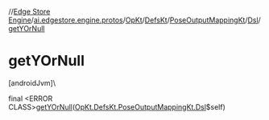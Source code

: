 //[Edge Store Engine](../../../../../../index.md)/[ai.edgestore.engine.protos](../../../../index.md)/[OpKt](../../../index.md)/[DefsKt](../../index.md)/[PoseOutputMappingKt](../index.md)/[Dsl](index.md)/[getYOrNull](get-y-or-null.md)

# getYOrNull

[androidJvm]\

final &lt;ERROR CLASS&gt;[getYOrNull](get-y-or-null.md)([OpKt.DefsKt.PoseOutputMappingKt.Dsl](index.md)$self)
